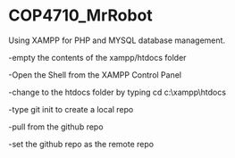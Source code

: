 # COP4710_MrRobot

Using XAMPP for PHP and MYSQL database management.

-empty the contents of the xampp/htdocs folder

-Open the Shell from the XAMPP Control Panel

-change to the htdocs folder by typing cd c:\xampp\htdocs

-type git init to create a local repo

-pull from the github repo

-set the github repo as the remote repo